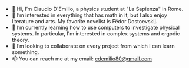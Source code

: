 - 👋 Hi, I’m Claudio D'Emilio, a physics student at "La Sapienza" in Rome.
- 👀 I’m interested in everything that has math in it, but I also enjoy literature and arts. My favorite novelist is Fëdor Dostoevskij.
- 🌱 I’m currently learning how to use computers to investigate physical systems. In particular, I'm interested in complex systems and ergodic theory.
- 💞️ I’m looking to collaborate on every project from which I can learn something. 
- 📫 You can reach me at my email: cdemilio80@gmail.com

<!---
ihategoto/ihategoto is a ✨ special ✨ repository because its `README.md` (this file) appears on your GitHub profile.
You can click the Preview link to take a look at your changes.
--->
